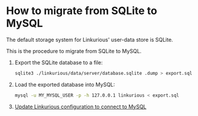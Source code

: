 # How to migrate from SQLite to MySQL

The default storage system for Linkurious' user-data store is SQLite.

This is the procedure to migrate from SQLite to MySQL.

1. Export the SQLite database to a file:
   ```sh
   sqlite3 ./linkurious/data/server/database.sqlite .dump > export.sql
   ```
2. Load the exported database into MySQL:
   ```sh
   mysql -u MY_MYSQL_USER -p -h 127.0.0.1 linkurious < export.sql
   ```
3. [Update Linkurious configuration to connect to MySQL](/user-data-store/#configure-with-mysql)
